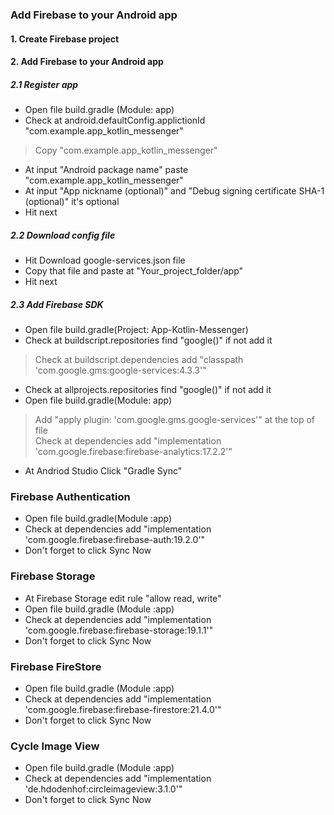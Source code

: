### Add Firebase to your Android app
#### 1. Create Firebase project
#### 2. Add Firebase to your Android app
##### 2.1 Register app
* Open file build.gradle (Module: app)
* Check at android.defaultConfig.applictionId "com.example.app_kotlin_messenger"
>Copy "com.example.app_kotlin_messenger" 
* At input "Android package name" paste "com.example.app_kotlin_messenger"
* At input "App nickname (optional)" and "Debug signing certificate SHA-1 (optional)" it's optional
* Hit next
##### 2.2 Download config file
* Hit Download google-services.json file
* Copy that file and paste at "Your_project_folder/app"
* Hit next
##### 2.3 Add Firebase SDK
* Open file build.gradle(Project: App-Kotlin-Messenger)
* Check at buildscript.repositories find "google()" if not add it
>Check at buildscript.dependencies add "classpath 'com.google.gms:google-services:4.3.3'"
* Check at allprojects.repositories find "google()" if not add it
* Open file build.gradle(Module: app)
>Add "apply plugin: 'com.google.gms.google-services'" at the top of file <br/>
>Check at dependencies add "implementation 'com.google.firebase:firebase-analytics:17.2.2'"
* At Andriod Studio Click "Gradle Sync"
### Firebase Authentication
* Open file build.gradle(Module :app) 
* Check at dependencies add "implementation 'com.google.firebase:firebase-auth:19.2.0'"
* Don't forget to click Sync Now
### Firebase Storage
* At Firebase Storage edit rule "allow read, write"
* Open file build.gradle (Module :app)
* Check at dependencies add "implementation 'com.google.firebase:firebase-storage:19.1.1'"
* Don't forget to click Sync Now
### Firebase FireStore
* Open file build.gradle (Module :app)
* Check at dependencies add "implementation 'com.google.firebase:firebase-firestore:21.4.0'"
* Don't forget to click Sync Now
### Cycle Image View
* Open file build.gradle (Module :app)
* Check at dependencies add "implementation 'de.hdodenhof:circleimageview:3.1.0'"
* Don't forget to click Sync Now

